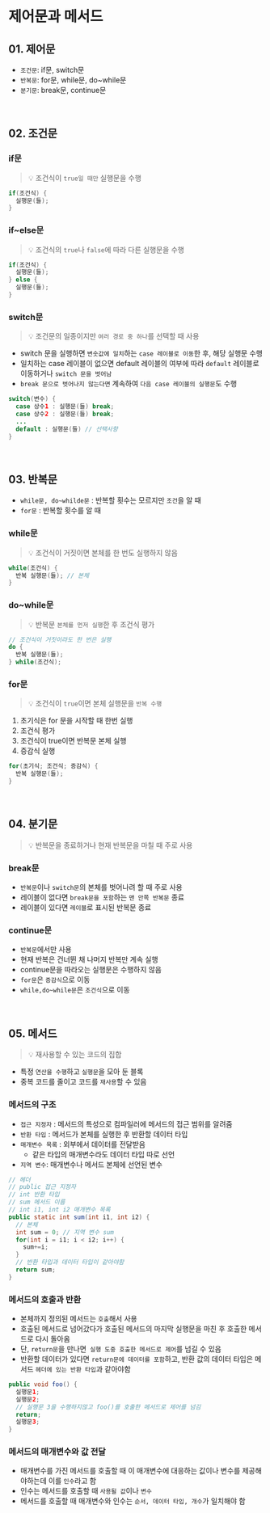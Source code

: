 # 제어문과 메서드

## 01. 제어문

- `조건문`: if문, switch문
- `반복문`: for문, while문, do~while문
- `분기문`: break문, continue문

<br />

## 02. 조건문

### if문

> 💡 조건식이 `true일 때만` 실행문을 수행

```java
if(조건식) {
  실행문(들);
}
```

### if~else문 

> 💡 조건식의 `true`나 `false`에 따라 다른 실행문을 수행

```java
if(조건식) {
  실행문(들);
} else {
  실행문(들);
}
```

### switch문

> 💡 조건문의 일종이지만 `여러 경로 중 하나`를 선택할 때 사용

- switch 문을 실행하면 `변숫값에 일치`하는 `case 레이블로 이동`한 후, 해당 실행문 수행
- 일치하는 case 레이블이 없으면 default 레이블의 여부에 따라 `default` 레이블로 이동하거나 `switch 문을 벗어남`
- `break 문으로 벗어나지 않는다면` 계속하여 `다음 case 레이블의 실행문`도 수행

```java
switch(변수) {
  case 상수1 : 실행문(들) break;
  case 상수2 : 실행문(들) break;
  ...
  default : 실행문(들) // 선택사항
}
```

<br />

## 03. 반복문

- `while문, do~whilde문` : 반복할 횟수는 모르지만 `조건`을 알 때
- `for문` : 반복할 횟수를 알 때

### while문

> 💡 조건식이 거짓이면 본체를 한 번도 실행하지 않음

```java
while(조건식) {
  반복 실행문(들); // 본체
}
```

### do~while문

> 💡 반복문 `본체를 먼저 실행`한 후 조건식 평가

```java
// 조건식이 거짓이라도 한 번은 실행
do {
  반복 실행문(들);
} while(조건식);
```

### for문

> 💡 조건식이 `true`이면 본체 실행문을 `반복 수행`

1. 초기식은 for 문을 시작할 때 한번 실행
2. 조건식 평가
3. 조건식이 true이면 반복문 본체 실행
4. 증감식 실행

```java
for(초기식; 조건식; 증감식) {
  반복 실행문(들);
}
```

<br />

## 04. 분기문

> 💡 반복문을 종료하거나 현재 반복문을 마칠 때 주로 사용

### break문

- `반복문`이나 `switch문`의 본체를 벗어나려 할 때 주로 사용
- 레이블이 없다면 `break문을 포함`하는 `맨 안쪽 반복문` 종료
- 레이블이 있다면 `레이블`로 표시된 반복문 종료

### continue문

- `반복문`에서만 사용
- 현재 반복은 건너뛴 채 나머지 반복만 계속 실행
- continue문을 따라오는 실행문은 수행하지 않음
- `for문`은 `증감식`으로 이동
- `while,do~while문`은 `조건식`으로 이동

<br />

## 05. 메서드

> 💡 재사용할 수 있는 코드의 집합

- 특정 `연산을 수행`하고 `실행문`을 모아 둔 블록
- 중복 코드를 줄이고 코드를 `재사용`할 수 있음

### 메서드의 구조

- `접근 지정자` : 메서드의 특성으로 컴파일러에 메서드의 접근 범위를 알려줌
- `반환 타입` : 메서드가 본체를 실행한 후 반환할 데이터 타입
- `매개변수 목록` : 외부에서 데이터를 전달받음
  - 같은 타입의 매개변수라도 데이터 타입 따로 선언
- `지역 변수`: 매개변수나 메서드 본체에 선언된 변수 

```java
// 헤더
// public 접근 지정자 
// int 반환 타입
// sum 메서드 이름
// int i1, int i2 매개변수 목록
public static int sum(int i1, int i2) { 
  // 본체
  int sum = 0; // 지역 변수 sum
  for(int i = i1; i < i2; i++) {
    sum+=i;
  }
  // 반환 타입과 데이터 타입이 같아야함
  return sum; 
}
```

### 메서드의 호출과 반환

- 본체까지 정의된 메서드는 `호출`해서 사용
- 호출된 메서드로 넘어갔다가 호출된 메서드의 마지막 실행문을 마친 후 호출한 메서드로 다시 돌아옴
- 단, `return문`을 만나면` 실행 도중 호출한 메서드로 제어`를 넘길 수 있음
- 반환할 데이터가 있다면 `return문에 데이터를 포함`하고, 반환 값의 데이터 타입은 메서드 `헤더에 있는 반환 타입`과 같아야함

```java
public void foo() {
  실행문1;
  실행문2;
  // 실행문 3을 수행하지않고 foo()를 호출한 메서드로 제어를 넘김
  return; 
  실행문3;
}
```

### 메서드의 매개변수와 값 전달

- 매개변수를 가진 메서드를 호출할 때 이 매개변수에 대응하는 값이나 변수를 제공해야하는데 이를 `인수`라고 함
- 인수는 메서드를 호출할 때 `사용될 값`이나 `변수`
- 메서드를 호출할 때 매개변수와 인수는 `순서, 데이터 타입, 개수`가 일치해야 함